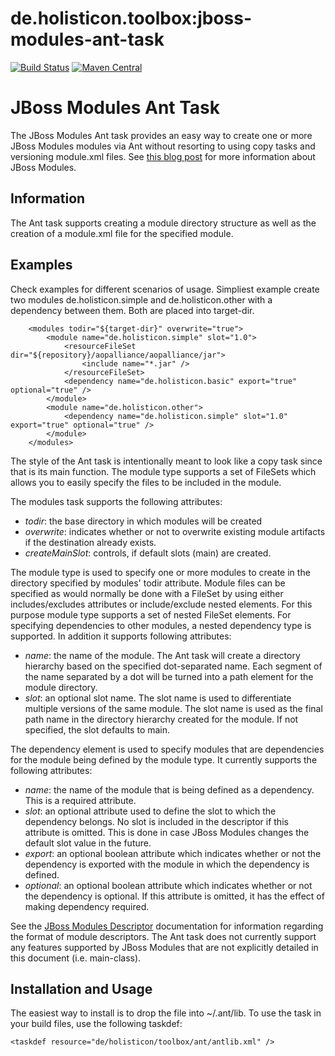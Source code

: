 # de.holisticon.toolbox:jboss-modules-ant-task
[![Build Status](https://secure.travis-ci.org/holisticon/jboss-modules-ant-task.png)](https://travis-ci.org/holisticon/jboss-modules-ant-task)
[![Maven Central](https://maven-badges.herokuapp.com/maven-central/de.holisticon.toolbox/jboss-modules-ant-task/badge.svg)](https://maven-badges.herokuapp.com/maven-central/de.holisticon.toolbox/jboss-modules-ant-task)

JBoss Modules Ant Task
======================

The JBoss Modules Ant task provides an easy way to create one or more JBoss Modules modules via Ant without resorting to using copy tasks and 
versioning module.xml files. See [this blog post](http://relation.to/16904.lace) for more information about JBoss Modules.

Information
-----------
The Ant task supports creating a module directory structure as well as the creation of a module.xml file for the specified module. 

Examples
--------
Check examples for different scenarios of usage. Simpliest example create two modules de.holisticon.simple and de.holisticon.other with 
a dependency between them. Both are placed into target-dir. 

		<modules todir="${target-dir}" overwrite="true">
			<module name="de.holisticon.simple" slot="1.0">
				<resourceFileSet dir="${repository}/aopalliance/aopalliance/jar">
					<include name="*.jar" />
				</resourceFileSet>
				<dependency name="de.holisticon.basic" export="true" optional="true" />
			</module>
			<module name="de.holisticon.other">
				<dependency name="de.holisticon.simple" slot="1.0" export="true" optional="true" />
			</module>
		</modules>

The style of the Ant task is intentionally meant to look like a copy task since that is its main function. 
The module type supports a set of FileSets which allows you to easily specify the files to be included in the module.

The modules task supports the following attributes:

* *todir*: the base directory in which modules will be created
* *overwrite*: indicates whether or not to overwrite existing module artifacts if the destination already exists. 
* *createMainSlot*: controls, if default slots (main) are created.

The module type is used to specify one or more modules to create in the directory specified by modules' todir attribute. 
Module files can be specified as would normally be done with a FileSet by using either includes/excludes attributes or include/exclude nested elements. For this 
purpose module type supports a set of nested FileSet elements. For specifying dependencies to other modules, a nested dependency type is supported. In addition it supports following attributes:

* *name*: the name of the module. The Ant task will create a directory hierarchy based on the specified dot-separated name. Each segment of the name separated by a dot will be turned into a path element for the module directory.
* *slot*: an optional slot name. The slot name is used to differentiate multiple versions of the same module. The slot name is used as the final path name in the directory hierarchy created for the module. If not specified, the slot defaults to main.

The dependency element is used to specify modules that are dependencies for the module being defined by the module type. It currently supports the following attributes:

* *name*: the name of the module that is being defined as a dependency. This is a required attribute.
* *slot*: an optional attribute used to define the slot to which the dependency belongs. No slot is included in the descriptor if this attribute is omitted. This is done in case JBoss Modules changes the default slot value in the future.
* *export*: an optional boolean attribute which indicates whether or not the dependency is exported with the module in which the dependency is defined.
* *optional*: an optional boolean attribute which indicates whether or not the dependency is optional. If this attribute is omitted, it has the effect of making dependency required.

See the [JBoss Modules Descriptor](https://docs.jboss.org/author/display/MODULES/Module+descriptors) documentation for information regarding the format of module descriptors. The Ant task does not currently support any features supported by JBoss Modules that are not explicitly detailed in this document (i.e. main-class).

Installation and Usage
----------------------
The easiest way to install is to drop the file into ~/.ant/lib. To use the task in your build files, use the following taskdef:

`<taskdef resource="de/holisticon/toolbox/ant/antlib.xml" />`
